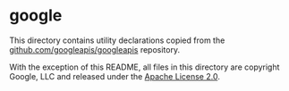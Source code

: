 # google

This directory contains utility declarations copied from the [github.com/googleapis/googleapis](https://github.com/googleapis/googleapis) repository.

With the exception of this README, all files in this directory are copyright Google, LLC and released under the [Apache License 2.0](https://github.com/googleapis/googleapis/blob/master/LICENSE).